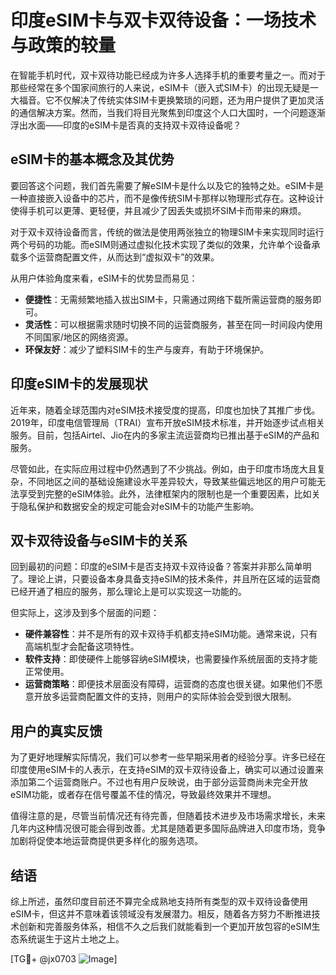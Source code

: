 # 印度eSIM卡与双卡双待设备：一场技术与政策的较量

在智能手机时代，双卡双待功能已经成为许多人选择手机的重要考量之一。而对于那些经常在多个国家间旅行的人来说，eSIM卡（嵌入式SIM卡）的出现无疑是一大福音。它不仅解决了传统实体SIM卡更换繁琐的问题，还为用户提供了更加灵活的通信解决方案。然而，当我们将目光聚焦到印度这个人口大国时，一个问题逐渐浮出水面——印度的eSIM卡是否真的支持双卡双待设备呢？

## eSIM卡的基本概念及其优势

要回答这个问题，我们首先需要了解eSIM卡是什么以及它的独特之处。eSIM卡是一种直接嵌入设备中的芯片，而不是像传统SIM卡那样以物理形式存在。这种设计使得手机可以更薄、更轻便，并且减少了因丢失或损坏SIM卡而带来的麻烦。

对于双卡双待设备而言，传统的做法是使用两张独立的物理SIM卡来实现同时运行两个号码的功能。而eSIM则通过虚拟化技术实现了类似的效果，允许单个设备承载多个运营商配置文件，从而达到“虚拟双卡”的效果。

从用户体验角度来看，eSIM卡的优势显而易见：
- **便捷性**：无需频繁地插入拔出SIM卡，只需通过网络下载所需运营商的服务即可。
- **灵活性**：可以根据需求随时切换不同的运营商服务，甚至在同一时间段内使用不同国家/地区的网络资源。
- **环保友好**：减少了塑料SIM卡的生产与废弃，有助于环境保护。

## 印度eSIM卡的发展现状

近年来，随着全球范围内对eSIM技术接受度的提高，印度也加快了其推广步伐。2019年，印度电信管理局（TRAI）宣布开放eSIM技术标准，并开始逐步试点相关服务。目前，包括Airtel、Jio在内的多家主流运营商均已推出基于eSIM的产品和服务。

尽管如此，在实际应用过程中仍然遇到了不少挑战。例如，由于印度市场庞大且复杂，不同地区之间的基础设施建设水平差异较大，导致某些偏远地区的用户可能无法享受到完整的eSIM体验。此外，法律框架内的限制也是一个重要因素，比如关于隐私保护和数据安全的规定可能会对eSIM卡的功能产生影响。

## 双卡双待设备与eSIM卡的关系

回到最初的问题：印度的eSIM卡是否支持双卡双待设备？答案并非那么简单明了。理论上讲，只要设备本身具备支持eSIM的技术条件，并且所在区域的运营商已经开通了相应的服务，那么理论上是可以实现这一功能的。

但实际上，这涉及到多个层面的问题：
- **硬件兼容性**：并不是所有的双卡双待手机都支持eSIM功能。通常来说，只有高端机型才会配备这项特性。
- **软件支持**：即使硬件上能够容纳eSIM模块，也需要操作系统层面的支持才能正常使用。
- **运营商策略**：即便技术层面没有障碍，运营商的态度也很关键。如果他们不愿意开放多运营商配置文件的支持，则用户的实际体验会受到很大限制。

## 用户的真实反馈

为了更好地理解实际情况，我们可以参考一些早期采用者的经验分享。许多已经在印度使用eSIM卡的人表示，在支持eSIM的双卡双待设备上，确实可以通过设置来添加第二个运营商账户。不过也有用户反映说，由于部分运营商尚未完全开放eSIM功能，或者存在信号覆盖不佳的情况，导致最终效果并不理想。

值得注意的是，尽管当前情况还有待完善，但随着技术进步及市场需求增长，未来几年内这种情况很可能会得到改善。尤其是随着更多国际品牌进入印度市场，竞争加剧将促使本地运营商提供更多样化的服务选项。

## 结语

综上所述，虽然印度目前还不算完全成熟地支持所有类型的双卡双待设备使用eSIM卡，但这并不意味着该领域没有发展潜力。相反，随着各方努力不断推进技术创新和完善服务体系，相信不久之后我们就能看到一个更加开放包容的eSIM生态系统诞生于这片土地之上。

[TG💪+ @jx0703 ![Image](https://github.com/user-attachments/assets/dbca1d08-cadb-493c-b0ec-ad6f7a83f270)]